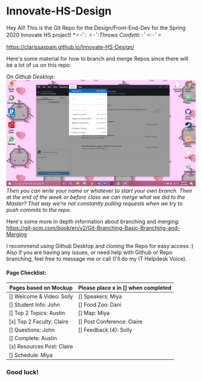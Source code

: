 # Innovate-HS-Design

Hey All! This is the Git Repo for the Design/Front-End-Dev for the Spring 2020 Innovate HS project!
 *✧･ﾟ: *✧･ﾟ:Throws Confetti:･ﾟ✧:･ﾟ✧*

https://clarissaspain.github.io/Innovate-HS-Design/

Here's some material for how to branch and merge Repos since there will be a lot of us on this repo:

*On Github Desktop:*
![](img/branch_ex.png)
*Then you can write your name or whatever to start your own branch. Then at the end of the week or before class we can merge what we did to the Master? That way we're not constantly pulling requests when we try to push commits to the repo.*

Here's some more in depth information about branching and merging:
https://git-scm.com/book/en/v2/Git-Branching-Basic-Branching-and-Merging

I recommend using Github Desktop and cloning the Repo for easy access :)
Also if you are having any issues, or need help with Github or Repo branching, feel free to message me or call (I'll do my IT Helpdesk Voice).

#### Page Checklist:
| Pages based on Mockup     | Please place x in [] when completed |
| ------------------------- | ----------------------------------- |
| [] Welcome & Video: Solly | [] Speakers: Miya                   |
| [] Student Info: John     | [] Food Zoo: Dani                   |
| [] Top 2 Topics: Austin   | [] Map: Miya                        |
| [x] Top 2 Faculty: Claire | [] Post Conference: Claire          |
| [] Questions: John        | [] Feedback (4): Solly              |
| [] Complete: Austin       |                                     |
| [x] Resources Post: Claire|                                     |
| [] Schedule: Miya         |                                     |




### Good luck!
